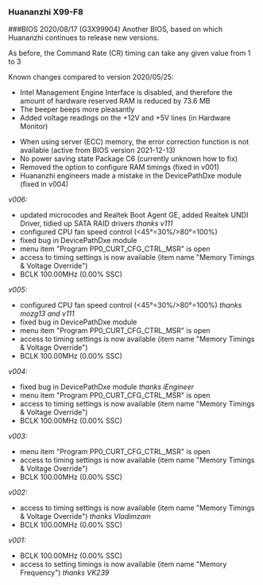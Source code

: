 ### Huananzhi X99-F8
###BIOS 2020/08/17 (G3X99904)
Another BIOS, based on which Huananzhi continues to release new versions.

As before, the Command Rate (CR) timing can take any given value from 1 to 3

Known changes compared to version 2020/05/25:

+ Intel Management Engine Interface is disabled, and therefore the amount of hardware reserved RAM is reduced by 73.6 MB
+ The beeper beeps more pleasantly
+ Added voltage readings on the +12V and +5V lines (in Hardware Monitor)
- When using server (ECC) memory, the error correction function is not available (active from BIOS version 2021-12-13)
- No power saving state Package C6 (currently unknown how to fix)
- Removed the option to configure RAM timings (fixed in v001)
- Huananzhi engineers made a mistake in the DevicePathDxe module (fixed in v004)

*v006:*
* updated microcodes and Realtek Boot Agent GE, added Realtek UNDI Driver, tidied up SATA RAID drivers *thanks v111*
* configured CPU fan speed control (<45°=30%/>80°=100%)
* fixed bug in DevicePathDxe module
* menu item "Program PP0_CURT_CFG_CTRL_MSR" is open
* access to timing settings is now available (item name "Memory Timings & Voltage Override")
* BCLK 100.00MHz (0.00% SSC)

*v005:*
* configured CPU fan speed control (<45°=30%/>80°=100%) *thanks mozg13 and v111*
* fixed bug in DevicePathDxe module
* menu item "Program PP0_CURT_CFG_CTRL_MSR" is open
* access to timing settings is now available (item name "Memory Timings & Voltage Override")
* BCLK 100.00MHz (0.00% SSC)

*v004:*
* fixed bug in DevicePathDxe module *thanks iEngineer*
* menu item "Program PP0_CURT_CFG_CTRL_MSR" is open
* access to timing settings is now available (item name "Memory Timings & Voltage Override")
* BCLK 100.00MHz (0.00% SSC)

*v003:*
* menu item "Program PP0_CURT_CFG_CTRL_MSR" is open
* access to timing settings is now available (item name "Memory Timings & Voltage Override")
* BCLK 100.00MHz (0.00% SSC)

*v002:*
* access to timing settings is now available (item name "Memory Timings & Voltage Override") *thanks Vladimzam*
* BCLK 100.00MHz (0.00% SSC)

*v001:*
* BCLK 100.00MHz (0.00% SSC)
* access to setting timings is now available (item name "Memory Frequency") *thanks VK239*